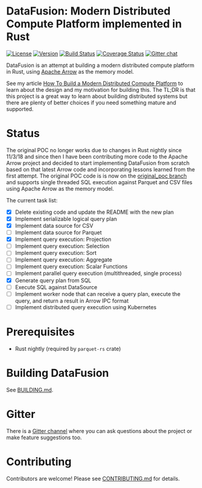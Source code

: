 # DataFusion: Modern Distributed Compute Platform implemented in Rust

[![License](https://img.shields.io/badge/License-Apache%202.0-blue.svg)](https://opensource.org/licenses/Apache-2.0)
[![Version](https://img.shields.io/crates/v/datafusion.svg)](https://crates.io/crates/datafusion)
[![Build Status](https://travis-ci.org/andygrove/datafusion.svg?branch=master)](https://travis-ci.org/andygrove/datafusion)
[![Coverage Status](https://coveralls.io/repos/github/andygrove/datafusion/badge.svg?branch=master)](https://coveralls.io/github/andygrove/datafusion?branch=master)
[![Gitter chat](https://badges.gitter.im/gitterHQ/gitter.png)](https://gitter.im/datafusion-rs)

DataFusion is an attempt at building a modern distributed compute platform in Rust, using [Apache Arrow](https://arrow.apache.org/) as the memory model.

See my article [How To Build a Modern Distributed Compute Platform](https://andygrove.io/how_to_build_a_modern_distributed_compute_platform/) to learn about the design and my motivation for building this. The TL;DR is that this project is a great way to learn about building distributed systems but there are plenty of better choices if you need something mature and supported.

# Status

The original POC no longer works due to changes in Rust nightly since 11/3/18 and since then I have been contributing more code to the Apache Arrow project and decided to start implementing DataFusion from scratch based on that latest Arrow code and incorporating lessons learned from the first attempt. The original POC code is is now on the [original_poc branch](https://github.com/andygrove/datafusion/tree/original_poc) and supports single threaded SQL execution against Parquet and CSV files using Apache Arrow as the memory model.

The current task list:

- [x] Delete existing code and update the README with the new plan
- [x] Implement serializable logical query plan
- [x] Implement data source for CSV
- [ ] Implement data source for Parquet
- [x] Implement query execution: Projection
- [ ] Implement query execution: Selection
- [ ] Implement query execution: Sort
- [ ] Implement query execution: Aggregate
- [ ] Implement query execution: Scalar Functions
- [ ] Implement parallel query execution (multithreaded, single process)
- [x] Generate query plan from SQL
- [ ] Execute SQL against DataSource
- [ ] Implement worker node that can receive a query plan, execute the query, and return a result in Arrow IPC format
- [ ] Implement distributed query execution using Kubernetes

# Prerequisites

- Rust nightly (required by `parquet-rs` crate)

# Building DataFusion

See [BUILDING.md](/BUILDING.md).

# Gitter

There is a [Gitter channel](https://gitter.im/datafusion-rs/Lobby) where you can ask questions about the project or make feature suggestions too.

# Contributing

Contributors are welcome! Please see [CONTRIBUTING.md](/CONTRIBUTING.md) for details.


 
